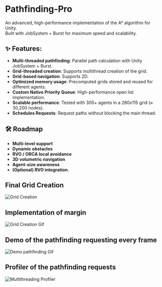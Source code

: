 # Pathfinding-Pro
An advanced, high-performance implementation of the A* algorithm for Unity.  
Built with JobSystem + Burst for maximum speed and scalability.

## ✨ Features:

- **Multi-threaded pathfinding**: Parallel path calculation with Unity JobSystem + Burst.
- **Grid-threaded creation**: Supports multithread creation of the grid.
- **Grid-based navigation**: Supports 2D.
- **Optimized memory usage**: Precomputed grids stored and reused for different agents.
- **Custom Native Priority Queue**: High-performance open list implementation.
- **Scalable performance**: Tested with 300+ agents in a 280x115 grid (≈ 30,200 nodes).
- **Schedules Requests**: Request paths without blocking the main thread.

## 🛠️ Roadmap
- **Multi-level support**
- **Dynamic obstacles**
- **RVO / ORCA local avoidance**
- **3D volumetric navigation**
- **Agent-size awareness**
- **(Optional) RVO integration**.

## Final Grid Creation
![Grid Creation](https://github.com/user-attachments/assets/1ca34e03-0c87-4646-8eb0-231a13a908ea)

## Implementation of margin
![Grid Creation Gif](https://github.com/user-attachments/assets/296ac2ce-369f-43b0-93f3-bbb11243205a)

## Demo of the pathfinding requesting every frame
![Demo pathfinding Gif](https://github.com/user-attachments/assets/c351143a-9db6-4a73-bd8f-a0ee960639d5)

## Profiler of the pathfinding requests
![Multithreading Profiler](https://github.com/user-attachments/assets/afb8c8e8-006e-4116-b54d-1150a5f61f1a)
